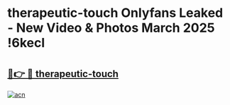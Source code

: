 # therapeutic-touch Onlyfans Leaked - New Video & Photos March 2025 !6kecl

# <h2><a href="https://3093t6.iuczelnia.edu.pl?title=therapeutic-touch&ref=6kecl">🔗👉 🔴 therapeutic-touch</a></h2>

[![acn](https://github.com/user-attachments/assets/0f9c940e-d8b0-45ae-aac7-cd30a18b3e1c)](https://3093t6.iuczelnia.edu.pl?title=therapeutic-touch&ref=6kecl)

